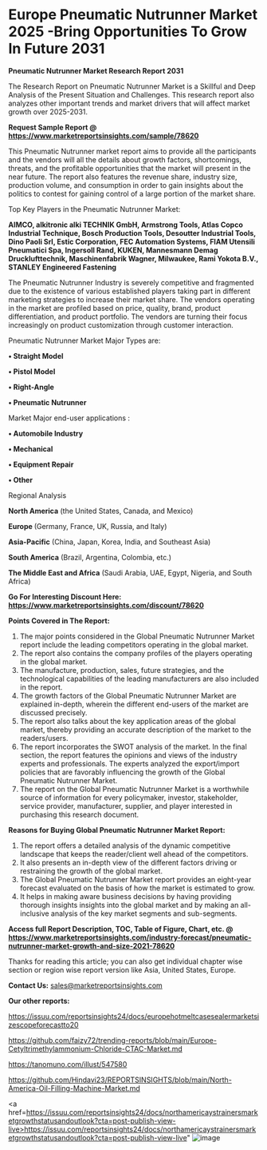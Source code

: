 # Europe Pneumatic Nutrunner Market 2025 -Bring Opportunities To Grow In Future 2031

<strong>Pneumatic Nutrunner Market Research Report 2031</strong>

The Research Report on Pneumatic Nutrunner Market is a Skillful and Deep Analysis of the Present Situation and Challenges. This research report also analyzes other important trends and market drivers that will affect market growth over 2025-2031.

<strong>Request Sample Report @ <a href=https://www.marketreportsinsights.com/sample/78620>https://www.marketreportsinsights.com/sample/78620</a></strong>

This Pneumatic Nutrunner market report aims to provide all the participants and the vendors will all the details about growth factors, shortcomings, threats, and the profitable opportunities that the market will present in the near future. The report also features the revenue share, industry size, production volume, and consumption in order to gain insights about the politics to contest for gaining control of a large portion of the market share.

Top Key Players in the Pneumatic Nutrunner Market:

<strong>AIMCO, alkitronic alki TECHNIK GmbH, Armstrong Tools, Atlas Copco Industrial Technique, Bosch Production Tools, Desoutter Industrial Tools, Dino Paoli Srl, Estic Corporation, FEC Automation Systems, FIAM Utensili Pneumatici Spa, Ingersoll Rand, KUKEN, Mannesmann Demag Drucklufttechnik, Maschinenfabrik Wagner, Milwaukee, Rami Yokota B.V., STANLEY Engineered Fastening</strong>

The Pneumatic Nutrunner Industry is severely competitive and fragmented due to the existence of various established players taking part in different marketing strategies to increase their market share. The vendors operating in the market are profiled based on price, quality, brand, product differentiation, and product portfolio. The vendors are turning their focus increasingly on product customization through customer interaction.

Pneumatic Nutrunner Market Major Types are:

<strong>• Straight Model

• Pistol Model

• Right-Angle

• Pneumatic Nutrunner</strong>

Market Major end-user applications :

<strong>• Automobile Industry

• Mechanical

• Equipment Repair

• Other</strong>

Regional Analysis

</u><strong><b>North America</b></strong> (the United States, Canada, and Mexico)

<strong><b>Europe </b></strong>(Germany, France, UK, Russia, and Italy)

<strong><b>Asia-Pacific</b></strong> (China, Japan, Korea, India, and Southeast Asia)

<strong><b>South America</b></strong> (Brazil, Argentina, Colombia, etc.)

<strong><b>The Middle East and Africa</b></strong> (Saudi Arabia, UAE, Egypt, Nigeria, and South Africa)

<strong>Go For Interesting Discount Here: <a href=https://www.marketreportsinsights.com/discount/78620>https://www.marketreportsinsights.com/discount/78620</a></strong>

<strong>Points Covered in The Report:</strong>
<ol>
  <li>The major points considered in the Global Pneumatic Nutrunner Market report include the leading competitors operating in the global market.</li>
  <li>The report also contains the company profiles of the players operating in the global market.</li>
  <li>The manufacture, production, sales, future strategies, and the technological capabilities of the leading manufacturers are also included in the report.</li>
  <li>The growth factors of the Global Pneumatic Nutrunner Market are explained in-depth, wherein the different end-users of the market are discussed precisely.</li>
  <li>The report also talks about the key application areas of the global market, thereby providing an accurate description of the market to the readers/users.</li>
  <li>The report incorporates the SWOT analysis of the market. In the final section, the report features the opinions and views of the industry experts and professionals. The experts analyzed the export/import policies that are favorably influencing the growth of the Global Pneumatic Nutrunner Market.</li>
  <li>The report on the Global Pneumatic Nutrunner Market is a worthwhile source of information for every policymaker, investor, stakeholder, service provider, manufacturer, supplier, and player interested in purchasing this research document.</li>
</ol>
<strong>Reasons for Buying Global Pneumatic Nutrunner Market Report:</strong>

<ol>
  <li>The report offers a detailed analysis of the dynamic competitive landscape that keeps the reader/client well ahead of the competitors.</li>
  <li>It also presents an in-depth view of the different factors driving or restraining the growth of the global market.</li>
  <li>The Global Pneumatic Nutrunner Market report provides an eight-year forecast evaluated on the basis of how the market is estimated to grow.</li>
  <li>It helps in making aware business decisions by having providing thorough insights insights into the global market and by making an all-inclusive analysis of the key market segments and sub-segments.</li>
</ol>
<strong>Access full Report Description, TOC, Table of Figure, Chart, etc. @ <a href=https://www.marketreportsinsights.com/industry-forecast/pneumatic-nutrunner-market-growth-and-size-2021-78620>https://www.marketreportsinsights.com/industry-forecast/pneumatic-nutrunner-market-growth-and-size-2021-78620</a></strong>


Thanks for reading this article; you can also get individual chapter wise section or region wise report version like Asia, United States, Europe.

<strong>Contact Us:</strong>
sales@marketreportsinsights.com

<strong>Our other reports:</strong>

<a href=https://issuu.com/reportsinsights24/docs/europehotmeltcasesealermarketsizescopeforecastto20>https://issuu.com/reportsinsights24/docs/europehotmeltcasesealermarketsizescopeforecastto20</a>

<a href=https://github.com/faizy72/trending-reports/blob/main/Europe-Cetyltrimethylammonium-Chloride-CTAC-Market.md>https://github.com/faizy72/trending-reports/blob/main/Europe-Cetyltrimethylammonium-Chloride-CTAC-Market.md</a>

<a href=https://tanomuno.com/illust/547580>https://tanomuno.com/illust/547580</a>

<a href=https://github.com/Hindavi23/REPORTSINSIGHTS/blob/main/North-America-Oil-Filling-Machine-Market.md>https://github.com/Hindavi23/REPORTSINSIGHTS/blob/main/North-America-Oil-Filling-Machine-Market.md</a>

<a href=https://issuu.com/reportsinsights24/docs/northamericaystrainersmarketgrowthstatusandoutlook?cta=post-publish-view-live>https://issuu.com/reportsinsights24/docs/northamericaystrainersmarketgrowthstatusandoutlook?cta=post-publish-view-live</a>"
![image](https://github.com/user-attachments/assets/08812680-be81-4ed9-8922-a29afa940510)
